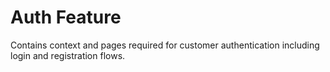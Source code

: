 # Auth Feature

Contains context and pages required for customer authentication including login and registration flows.
